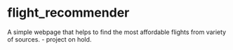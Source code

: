 # flight_recommender
A simple webpage that helps to find the most affordable flights from variety of sources. - project on hold.
